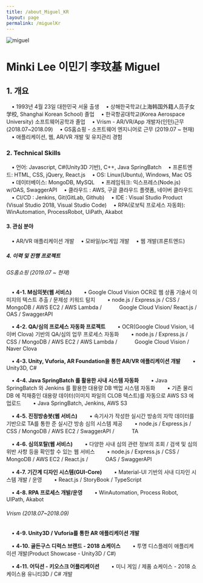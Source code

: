 ```yaml
---
title: /about_Miguel_KR
layout: page
permalink: /miguelKr
---
```


![miguel](../assets/images/migProfile.png)
&nbsp;
# Minki Lee 이민기 李玟基 Miguel


## 1. 개요
　• 1993년 4월 23일 대한민국 서울 출생
　• 상해한국학교(上海韩国外籍人员子女学校, Shanghai Korean School) 졸업
　• 한국항공대학교(Korea Aerospace University) 소프트웨어공학과 졸업
　• Vrism - AR/VR/App 개발자(인턴)근무 (2018.07~2018.09)
　• GS홈쇼핑 - 소프트웨어 엔지니어로 근무 (2019.07 ~ 현재)
　• 애플리케이션, 웹, AR/VR 개발 및 유지관리 경험


### 2. Technical Skills
　• 언어: Javascript, C#(Unity3D 기반), C++, Java SpringBatch
　• 프론트엔드: HTML, CSS, jQuery, React.js
　• OS: Linux(Ubuntu), Windows, Mac OS
　• 데이터베이스: MongoDB, MySQL
　• 프레임워크: 익스프레스(Node.js) w/OAS, SwaggerAPI
　• 클라우드 : AWS, 구글 클라우드 플랫폼, 네이버 클라우드
　• CI/CD : Jenkins, Git(GitLab, Github)
　• IDE : Visual Studio Product (Visual Studio 2018, Visual Studio Code)
　• RPA(로보틱 프로세스 자동화): WinAutomation, ProcessRobot, UiPath, Akabot


#### 3. 관심 분야
　• AR/VR 애플리케이션 개발
　• 모바일/pc게임 개발
　• 웹 개발(프론트엔드)


##### 4. 이력 및 진행 프로젝트
###### GS홈쇼핑 (2019.07 ~ 현재)
　• **4-1. M심의봇(웹 서비스)**
　　• Google Cloud Vision OCR로 웹 상품 기술서 이미지의 텍스트 추출 / 문제성 키워드 탐지
　　• node.js / Express.js / CSS / MongoDB / AWS EC2 / AWS Lambda / 
　　　Google Cloud Vision/ React.js / OAS / SwaggerAPI

　• **4-2. QA/심의 프로세스 자동화 프로젝트**
　　• OCR(Google Cloud Vision, 네이버 Clova) 기반의 QA/심의 업무 프로세스 자동화
　　• node.js / Express.js / CSS / MongoDB / AWS EC2 / AWS Lambda / 
　　　Google Cloud Vision / Naver Clova

　• **4-3. Unity, Vuforia, AR Foundation을 통한 AR/VR 애플리케이션 개발**
　　• Unity3D, C#

　• **4-4. Java SpringBatch 를 활용한 사내 시스템 자동화**
　　• Java SpringBatch 와 Jenkins 를 활용한 대용량 DB 백업 시스템 자동화
　　• 기존 물리 DB 에 적재중인 대용량 데이터(이미지 파일의 CLOB 텍스트)를 자동으로 AWS S3 에 업로드
　　• Java SpringBatch, Jenkins, AWS S3

　• **4-5. 진정방송봇(웹 서비스)**
　　• 속기사가 작성한 실시간 방송의 자막 데이터를 기반으로 TA를 통한 준 실시간 방송 심의 시스템 제공
　　• node.js / Express.js / CSS / MongoDB / AWS EC2 / SwaggerAPI / 
　　　TA

　• **4-6. 심의포탈(웹 서비스)**
　　• 다양한 사내 심의 관련 정보의 조회 / 검색 및 심의 위반 사항 등을 확인할 수 있는 웹 서비스
　　• node.js / Express.js / CSS / MongoDB / AWS EC2 / React.js / 
　　　OAS / SwaggerAPI

　• **4-7. 기간계 디자인 시스템(GUI-Core)**
　　• Material-UI 기반의 사내 디자인 시스템 개발 / 운영
　　• React.js / StoryBook / TypeScript

　• **4-8. RPA 프로세스 개발/운영**
　　• WinAutomation, Process Robot, UIPath, Akabot

###### Vrism (2018.07~2018.09)
　• **4-9. Unity3D / Vuforia를 통한 AR 애플리케이션 개발**

　• **4-10. 골든구스 디럭스 브랜드 - 2018 쇼케이스**
　　• 투명 디스플레이 애플리케이션 개발(Product Showcase - Unity3D / C#)

　• **4-11. 어딕션 - 키오스크 어플리케이션**
　　• 미니 게임 / 제품 쇼케이스 - 2018 쇼케이스용 유니티3D / C# 개발